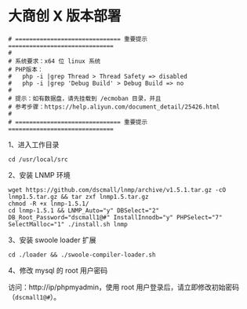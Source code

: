 # 大商创 X 版本部署

```
# ============================== 重要提示 ==============================
#
# 系统要求：x64 位 linux 系统
# PHP版本：
#   php -i |grep Thread > Thread Safety => disabled
#   php -i |grep 'Debug Build' > Debug Build => no
#
# 提示：如有数据盘，请先挂载到 /ecmoban 目录，并且
# 参考步骤：https://help.aliyun.com/document_detail/25426.html
# 
# ============================== 重要提示 ==============================
```

1、进入工作目录

```
cd /usr/local/src
```

2、安装 LNMP 环境

```
wget https://github.com/dscmall/lnmp/archive/v1.5.1.tar.gz -cO lnmp1.5.tar.gz && tar zxf lnmp1.5.tar.gz
chmod -R +x lnmp-1.5.1/
cd lnmp-1.5.1 && LNMP_Auto="y" DBSelect="2" DB_Root_Password="dscmall1@#" InstallInnodb="y" PHPSelect="7" SelectMalloc="1" ./install.sh lnmp
```

3、安装 swoole loader 扩展

```
cd ./loader && ./swoole-compiler-loader.sh
```

4、修改 mysql 的 root 用户密码

访问：http://ip/phpmyadmin，使用 root 用户登录后，请立即修改初始密码（`dscmall1@#`）。

